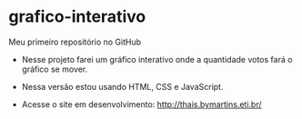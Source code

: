 # grafico-interativo
Meu primeiro repositório no GitHub

- Nesse projeto farei um gráfico interativo onde a quantidade votos fará o gráfico se mover.

- Nessa versão estou usando HTML, CSS e JavaScript.

- Acesse o site em desenvolvimento: http://thais.bymartins.eti.br/
